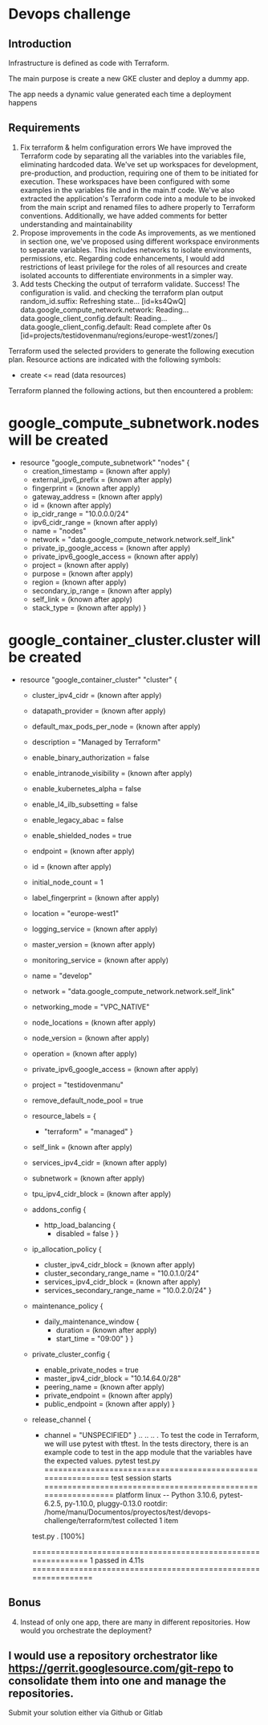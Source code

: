 # Devops challenge

## Introduction

Infrastructure is defined as code with Terraform. 

The main purpose is create a new GKE cluster and deploy a dummy app.

The app needs a dynamic value generated each time a deployment happens


## Requirements

1. Fix terraform & helm configuration errors
    We have improved the Terraform code by separating all the variables into the variables file, eliminating hardcoded data. We've set up workspaces for development, pre-production, and production, requiring one of them to be initiated for execution. These workspaces have been configured with some examples in the variables file and in the main.tf code. We've also extracted the application's Terraform code into a module to be invoked from the main script and renamed files to adhere properly to Terraform conventions. Additionally, we have added comments for better understanding and maintainability
2. Propose improvements in the code
    As improvements, as we mentioned in section one, we've proposed using different workspace environments to separate variables. This includes networks to isolate environments, permissions, etc. Regarding code enhancements, I would add restrictions of least privilege for the roles of all resources and create isolated accounts to differentiate environments in a simpler way.
3. Add tests
    Checking the output of terraform validate.    Success! The configuration is valid. and checking the terraform plan output 
    random_id.suffix: Refreshing state... [id=ks4QwQ]
data.google_compute_network.network: Reading...
data.google_client_config.default: Reading...
data.google_client_config.default: Read complete after 0s [id=projects/testidovenmanu/regions/europe-west1/zones/]

Terraform used the selected providers to generate the following execution plan. Resource actions are indicated with the following symbols:
  + create
 <= read (data resources)

Terraform planned the following actions, but then encountered a problem:

  # google_compute_subnetwork.nodes will be created
  + resource "google_compute_subnetwork" "nodes" {
      + creation_timestamp         = (known after apply)
      + external_ipv6_prefix       = (known after apply)
      + fingerprint                = (known after apply)
      + gateway_address            = (known after apply)
      + id                         = (known after apply)
      + ip_cidr_range              = "10.0.0.0/24"
      + ipv6_cidr_range            = (known after apply)
      + name                       = "nodes"
      + network                    = "data.google_compute_network.network.self_link"
      + private_ip_google_access   = (known after apply)
      + private_ipv6_google_access = (known after apply)
      + project                    = (known after apply)
      + purpose                    = (known after apply)
      + region                     = (known after apply)
      + secondary_ip_range         = (known after apply)
      + self_link                  = (known after apply)
      + stack_type                 = (known after apply)
    }

  # google_container_cluster.cluster will be created
  + resource "google_container_cluster" "cluster" {
      + cluster_ipv4_cidr           = (known after apply)
      + datapath_provider           = (known after apply)
      + default_max_pods_per_node   = (known after apply)
      + description                 = "Managed by Terraform"
      + enable_binary_authorization = false
      + enable_intranode_visibility = (known after apply)
      + enable_kubernetes_alpha     = false
      + enable_l4_ilb_subsetting    = false
      + enable_legacy_abac          = false
      + enable_shielded_nodes       = true
      + endpoint                    = (known after apply)
      + id                          = (known after apply)
      + initial_node_count          = 1
      + label_fingerprint           = (known after apply)
      + location                    = "europe-west1"
      + logging_service             = (known after apply)
      + master_version              = (known after apply)
      + monitoring_service          = (known after apply)
      + name                        = "develop"
      + network                     = "data.google_compute_network.network.self_link"
      + networking_mode             = "VPC_NATIVE"
      + node_locations              = (known after apply)
      + node_version                = (known after apply)
      + operation                   = (known after apply)
      + private_ipv6_google_access  = (known after apply)
      + project                     = "testidovenmanu"
      + remove_default_node_pool    = true
      + resource_labels             = {
          + "terraform" = "managed"
        }
      + self_link                   = (known after apply)
      + services_ipv4_cidr          = (known after apply)
      + subnetwork                  = (known after apply)
      + tpu_ipv4_cidr_block         = (known after apply)

      + addons_config {
          + http_load_balancing {
              + disabled = false
            }
        }

      + ip_allocation_policy {
          + cluster_ipv4_cidr_block       = (known after apply)
          + cluster_secondary_range_name  = "10.0.1.0/24"
          + services_ipv4_cidr_block      = (known after apply)
          + services_secondary_range_name = "10.0.2.0/24"
        }

      + maintenance_policy {
          + daily_maintenance_window {
              + duration   = (known after apply)
              + start_time = "09:00"
            }
        }

      + private_cluster_config {
          + enable_private_nodes   = true
          + master_ipv4_cidr_block = "10.14.64.0/28"
          + peering_name           = (known after apply)
          + private_endpoint       = (known after apply)
          + public_endpoint        = (known after apply)
        }

      + release_channel {
          + channel = "UNSPECIFIED"
        }
        ..
        ..
        ..
        .
        To test the code in Terraform, we will use pytest with tftest. In the tests directory, there is an example code to test in the app module that the variables have the expected values.
         pytest test.py 
        ============================================================ test session starts =============================================================
        platform linux -- Python 3.10.6, pytest-6.2.5, py-1.10.0, pluggy-0.13.0
        rootdir: /home/manu/Documentos/proyectos/test/devops-challenge/terraform/test
        collected 1 item                                                                                                                             

        test.py 
        .                                                                                                                              [100%]

        ============================================================= 1 passed in 4.11s ==============================================================

## Bonus

4. Instead of only one app, there are many in different repositories.
How would you orchestrate the deployment?

I would use a repository orchestrator like https://gerrit.googlesource.com/git-repo to consolidate them into one and manage the repositories.
---

Submit your solution either via Github or Gitlab

